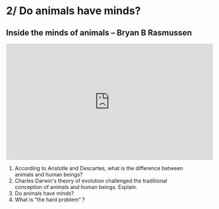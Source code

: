# 2/ Do animals have minds?


## Inside the minds of animals – Bryan B Rasmussen

<iframe width="560" height="315" src="https://www.youtube.com/embed/BDJ8xyQjyhM" title="YouTube video player" frameborder="0" allow="accelerometer; autoplay; clipboard-write; encrypted-media; gyroscope; picture-in-picture" allowfullscreen></iframe>

1. According to Aristotle and Descartes, what is the difference between animals and human beings?
2. Charles Darwin's theory of evolution challenged the traditional conception of animals and human beings. Explain.
3. Do animals have minds?
4. What is “the hard problem” ?

<!-- 

Animal pain : How do animals experience pain? - Robyn J. Crook [Vidéo]
Animal intelligence : Top 10 Most Intelligent Animals [Vidéo]

    - Animal pain
        - https://bigthink.com/surprising-science/do-animals-feel-pain
    - Animal intelligence
        - https://www.youtube.com/watch?v=eQMP74-XziI
    	- https://www.thinkinganimalsunited.org/what-is-animal-cognition/
    - Sur Philosophy Bites : 
        - Avec Tim Crane : 
            - https://hwcdn.libsyn.com/p/6/c/1/6c1d74dd155e7879/Tim_Crane_on_Animal_Minds_1.mp3
- Documents d'approfondissement :
    - [https://www.economist.com/news/essays/21676961-inner-lives-animals-are-hard-study-there-evidence-they-may-be-lot-richer-science-once-thought](https://www.economist.com/news/essays/21676961-inner-lives-animals-are-hard-study-there-evidence-they-may-be-lot-richer-science-once-thought)
    - [https://plato.stanford.edu/entries/consciousness-animal/](https://plato.stanford.edu/entries/consciousness-animal/)
    - [https://plato.stanford.edu/entries/cognition-animal/](https://plato.stanford.edu/entries/cognition-animal/) -->